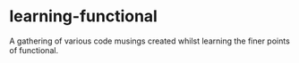 # learning-functional
A gathering of various code musings created whilst learning the finer points of functional.
